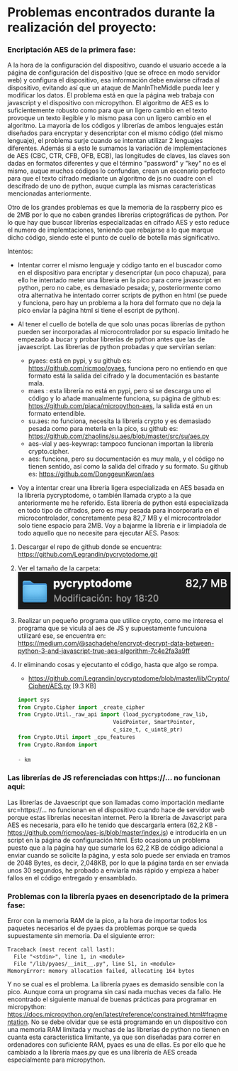 # Problemas encontrados durante la realización del proyecto:

### Encriptación AES de la primera fase:

A la hora de la configuración del dispositivo, cuando el usuario accede a la página de configuración del dispositivo (que se ofrece en modo servidor web) y configura el dispositivo, esa información debe enviarse cifrada al dispositivo, evitando así que un ataque de ManInTheMiddle pueda leer y modificar los datos.
El problema está en que la página web trabaja con javascript y el dispositivo con micropython. El algoritmo de AES es lo suficientemente robusto como para que un ligero cambio en el texto provoque un texto ilegible y lo mismo pasa con un ligero cambio en el algoritmo. La mayoría de los códigos y librerías de ambos lenguajes están diseñados para encryptar y desencriptar con el mismo código (del mismo lenguaje), el problema surje cuando se intentan utilizar 2 lenguajes diferentes. Además si a esto le sumamos la variación de implementaciones de AES (CBC, CTR, CFB, OFB, ECB), las longitudes de claves, las claves son dadas en formatos diferentes y que el término "password" y "key" no es el mismo, auque muchos códigos lo confundan, crean un escenario perfecto para que el texto cifrado mediante un algoritmo de js no cuadre con el descifrado de uno de python, auque cumpla las mismas características mencionadas anteriormente.

Otro de los grandes problemas es que la memoria de la raspberry pico es de 2MB por lo que no caben grandes librerías criptográficas de python. Por lo que hay que buscar librerías especializadas en cifrado AES y esto reduce el numero de implemtaciones, teniendo que rebajarse a lo que marque dicho código, siendo este el punto de cuello de botella más significativo.

Intentos:
- Intentar correr el mismo lenguaje y código tanto en el buscador como en el dispositivo para encriptar y desencriptar (un poco chapuza), para ello he intentado meter una libreria en la pico para corre javascript en python, pero no cabe, es demasiado pesada; y, posteriormente como otra alternativa he intentado correr scripts de python en html (se puede y funciona, pero hay un problema a la hora del formato que no deja la pico enviar la página html si tiene el escript de python).

- Al tener el cuello de botella de que solo unas pocas librerías de python pueden ser incorporadas al microcontrolador por su espacio limitado he empezado a bucar y probar librerías de python antes que las de javaescript. Las librerías de python probadas y que servirían serían:
    - pyaes: está en pypi, y su github es: https://github.com/ricmoo/pyaes, funciona pero no entiendo en que formato está la salida del cifrado y la documentación es bastante mala.
    - maes : esta librería no está en pypi, pero si se descarga uno el código y lo añade manualmente funciona, su página de github es: https://github.com/piaca/micropython-aes, la salida está en un formato entendible.
    - su.aes: no funciona, necesita la librería crypto y es demasiado pesada como para meterla en la pico, su github es: https://github.com/zhaolins/su.aes/blob/master/src/su/aes.py
    - aes-vial y aes-keywrap: tampoco funcionan importan la librería crypto.cipher.
    - aes: funciona, pero su documentación es muy mala, y el código no tienen sentido, así como la salida del cifrado y su formato. Su github es: https://github.com/DonggeunKwon/aes 

- Voy a intentar crear una librería ligera especializada en AES basada en la librería pycryptodome, o también llamada crypto a la que anteriormente me he referido. Esta librería de python está especializada en todo tipo de cifrados, pero es muy pesada para incorporarla en el microcontrolador, concretamente pesa 82,7 MB y el microcontrolador solo tiene espacio para 2MB. Voy a bajarme la librería e ir limpiadola de todo aquello que no necesite para ejecutar AES. Pasos:
1. Descargar el repo de github donde se encuentra: https://github.com/Legrandin/pycryptodome.git
2. Ver el tamaño de la carpeta: </br>
![](Tama%C3%B1oCrypto.png)
3. Realizar un pequeño programa que utilice crypto, como me interesa el programa que se vicula al aes de JS y supuestamente funcuiona utilizaré ese, se encuentra en: https://medium.com/@sachadehe/encrypt-decrypt-data-between-python-3-and-javascript-true-aes-algorithm-7c4e2fa3a9ff
5. Ir eliminando cosas y ejecutanto el código, hasta que algo se rompa.
    -  https://github.com/Legrandin/pycryptodome/blob/master/lib/Crypto/Cipher/AES.py [9.3 KB]

    ```python
    import sys
    from Crypto.Cipher import _create_cipher
    from Crypto.Util._raw_api import (load_pycryptodome_raw_lib,
                                  VoidPointer, SmartPointer,
                                  c_size_t, c_uint8_ptr)
    from Crypto.Util import _cpu_features
    from Crypto.Random import 
    
    - km

### Las librerías de JS referenciadas con https://... no funcionan aqui:
Las librerías de Javaescript que son llamadas como importación mediante src=https://... no funcionan en el dispositivo cuando hace de servidor web porque estas librerías necesitan internet. Pero la librería de Javascript para AES es necesaria, para ello he tenido que descargarla entera (62,2 KB - https://github.com/ricmoo/aes-js/blob/master/index.js) e introducirla en un script en la página de configuración html. Esto ocasiona un problema puesto que a la página hay que sumarle los 62,2 KB de código adicional a enviar cuando se solicite la página, y esta solo puede ser enviada en tramos de 2048 Bytes, es decir, 2,048KB, por lo que la página tarda en ser enviada unos 30 segundos, he probado a enviarla más rápido y empieza a haber fallos en el código entregado y ensamblado.

### Problemas con la librería pyaes en desencriptado de la primera fase:
Error con la memoria RAM de la pico, a la hora de importar todos los paquetes necesarios el de pyaes da problemas porque se queda supuestamente sin memoria. Da el siguiente error:

```
Traceback (most recent call last):
  File "<stdin>", line 1, in <module>
  File "/lib/pyaes/__init__.py", line 51, in <module>
MemoryError: memory allocation failed, allocating 164 bytes
```

Y no se cual es el problema. La librería pyaes es demasido sensible con la pico. Aunque corra un programa sin casi nada muchas veces da fallo. He encontrado el siguiente manual de buenas prácticas para programar en micropython: https://docs.micropython.org/en/latest/reference/constrained.html#fragmentation. 
No se debe olvidar que se está programando en un dispositivo con una memoria RAM limitada y muchas de las librerías de python no tienen en cuanta esta característica limitante, ya que son diseñadas para correr en ordenadores con suficiente RAM, pyaes es una de ellas.
Es por ello que he cambiado a la librería maes.py que es una librería de AES creada especialmente para micropython.